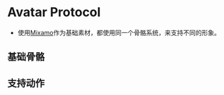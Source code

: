 # Avatar Protocol

* 使用[Mixamo](https://www.mixamo.com/)作为基础素材，都使用同一个骨骼系统，来支持不同的形象。

## 基础骨骼

## 支持动作